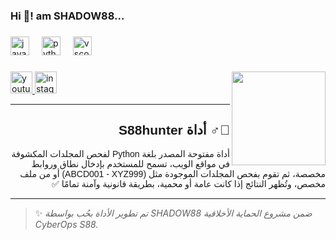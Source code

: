 <h3 align="left">Hi 👋!  am SHADOW88...</h3>

###

<div align="left">
  <img src="https://cdn.jsdelivr.net/gh/devicons/devicon/icons/javascript/javascript-original.svg" height="30" alt="javascript logo"  />
  <img width="12" />
  <img src="https://cdn.jsdelivr.net/gh/devicons/devicon/icons/python/python-original.svg" height="30" alt="python logo"  />
  <img width="12" />
  <img src="https://cdn.jsdelivr.net/gh/devicons/devicon/icons/vscode/vscode-original.svg" height="30" alt="vscode logo"  />
</div>

###

<img align="right" height="150" src="https://i.postimg.cc/1tPfZNNj/2.jpg"  />

###

<div align="left">
  <a href="https://youtube.com/@s88147?si=drWUBKRk4fukHeJ3" target="_blank">
    <img src="https://img.shields.io/static/v1?message=Youtube&logo=youtube&label=&color=FF0000&logoColor=white&labelColor=&style=for-the-badge" height="35" alt="youtube logo"  />
  </a>
  <a href="https://www.instagram.com/shadow886_?igsh=MXVmZW8zZXZ6ZWtheA==" target="_blank">
    <img src="https://img.shields.io/static/v1?message=Instagram&logo=instagram&label=&color=E4405F&logoColor=white&labelColor=&style=for-the-badge" height="35" alt="instagram logo"  />
  </a>
</div>

---

<div align="right" dir="rtl" style="font-family: 'Cairo', sans-serif;">

## 🕵️‍♂️ أداة S88hunter

أداة مفتوحة المصدر بلغة Python لفحص المجلدات المكشوفة في مواقع الويب، 
تسمح للمستخدم بإدخال نطاق وروابط مخصصة، ثم تقوم بفحص المجلدات الموجودة
مثل (ABCD001 - XYZ999) أو من ملف مخصص،
وتُظهر النتائج إذا كانت عامة أو محمية، بطريقة قانونية وآمنة تمامًا ✅

</div>

---

> ✨ *تم تطوير الأداة بحُب بواسطة SHADOW88 ضمن مشروع الحماية الأخلاقية CyberOps S88.*
